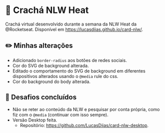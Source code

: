 # :rocket: Crachá NLW Heat

Crachá virtual desenvolvido durante a semana da NLW Heat da @Rocketseat.
Disponível em https://lucasdiias.github.io/card-nlw/.

## :pencil2: Minhas alterações

* Adicionado `border-radius` aos botões de redes sociais.
* Cor do SVG de background alterada.
* Editado o comportamento do SVG de background em diferentes dispositivos alterados usando o `@media` rule do css.
* Cor do background do body alterada.

## :purple_heart: Desafios concluídos

* Não se reter ao conteúdo da NLW e pesquisar por conta própria, como fiz com o `@media` (continuar com isso sempre).
* Versão Desktop feita.
  * Repositório: https://github.com/LucasDiias/card-nlw-desktop.
